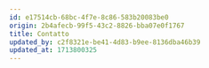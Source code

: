 ```yaml
---
id: e17514cb-68bc-4f7e-8c86-583b20083be0
origin: 2b4afecb-99f5-43c2-8826-bba07e0f1767
title: Contatto
updated_by: c2f8321e-be41-4d83-b9ee-8136dba46b39
updated_at: 1713800325
---
```

